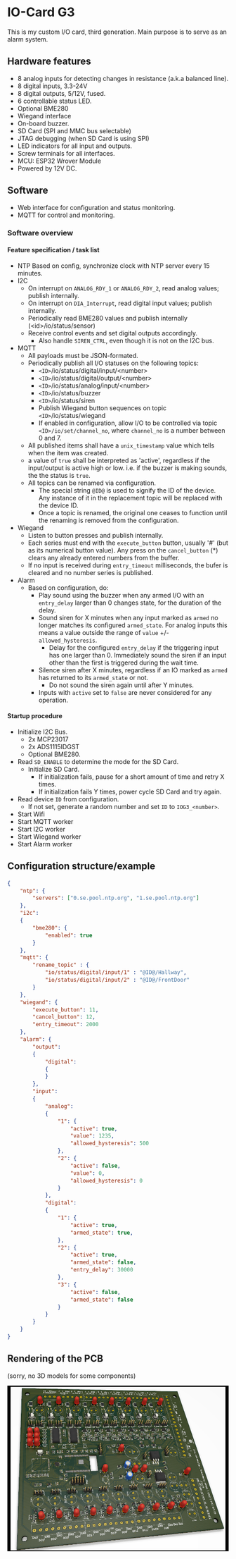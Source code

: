 # IO-Card G3

This is my custom I/O card, third generation. Main purpose is to serve as an alarm system.

## Hardware features

- 8 analog inputs for detecting changes in resistance (a.k.a balanced line).
- 8 digital inputs, 3.3-24V
- 8 digital outputs, 5/12V, fused.
- 6 controllable status LED.
- Optional BME280
- Wiegand interface
- On-board buzzer.
- SD Card (SPI and MMC bus selectable)
- JTAG debugging (when SD Card is using SPI)
- LED indicators for all input and outputs.
- Screw terminals for all interfaces.
- MCU: ESP32 Wrover Module
- Powered by 12V DC.

## Software

- Web interface for configuration and status monitoring.
- MQTT for control and monitoring.

### Software overview

#### Feature specification / task list

- NTP
  Based on config, synchronize clock with NTP server every 15 minutes.
- I2C
  - On interrupt on `ANALOG_RDY_1` or `ANALOG_RDY_2`, read analog values; publish internally.
  - On interrupt on `DIA_Interrupt`, read digital input values; publish internally.
  - Periodically read BME280 values and publish internally (&lt;id&gt;/io/status/sensor)
  - Receive control events and set digital outputs accordingly.
    - Also handle `SIREN_CTRL`, even though it is not on the I2C bus.
- MQTT
  - All payloads must be JSON-formated.
  - Periodically publish all I/O statuses on the following topics:
    - `<ID>`/io/status/digital/input/&lt;number&gt;
    - `<ID>`/io/status/digital/output/&lt;number&gt;
    - `<ID>`/io/status/analog/input/&lt;number&gt;
    - `<ID>`/io/status/buzzer
    - `<ID>`/io/status/siren
    - Publish Wiegand button sequences on topic `<ID>`/io/status/wiegand
    - If enabled in configuration, allow I/O to be controlled via topic `<ID>/io/set/channel_no`, where `channel_no` is a number between 0 and 7.
  - All published items shall have a `unix_timestamp` value which tells when the item was created.
  - a value of `true` shall be interpreted as 'active', regardless if the input/output is active high or low. i.e. if the buzzer is making sounds, the the status is `true`.
  - All topics can be renamed via configuration.
    - The special string `@ID@` is used to signify the ID of the device. Any instance of it in the replacement topic will be replaced with the device ID.
    - Once a topic is renamed, the original one ceases to function until the renaming is removed from the configuration.
- Wiegand
  - Listen to button presses and publish internally.  
  - Each series must end with the `execute_button` button, usually '#' (but as its numerical button value). Any press on the `cancel_button` (*) clears any already entered numbers from the buffer.
  - If no input is received during `entry_timeout` milliseconds, the bufer is cleared and no number series is published.
- Alarm
  - Based on configuration, do:
    - Play sound using the buzzer when any armed I/O with an `entry_delay` larger than 0 changes state, for the duration of the delay.
    - Sound siren for X minutes when any input marked as `armed` no longer matches its configured `armed_state`. For analog inputs this means a value outside the range of `value` +/- `allowed_hysteresis`.
      - Delay for the configured `entry_delay` if the triggering input has one larger than 0. Immediately sound the siren if an input other than the first is triggered during the wait time.
    - Silence siren after X minutes, regardless if an IO marked as `armed` has returned to its `armed_state` or not.
      - Do not sound the siren again until after Y minutes.
    - Inputs with `active` set to `false` are never considered for any operation.

#### Startup procedure

- Initialize I2C Bus.
  - 2x MCP23017
  - 2x ADS1115IDGST
  - Optional BME280.
- Read `SD_ENABLE` to determine the mode for the SD Card.
  - Initialize SD Card.
    - If initialization fails, pause for a short amount of time and retry X times.
    - If initialization fails Y times, power cycle SD Card and try again.
- Read device `ID` from configuration.
  - If not set, generate a random number and set `ID` to `IOG3_<number>`.
- Start Wifi
- Start MQTT worker
- Start I2C worker
- Start Wiegand worker
- Start Alarm worker

## Configuration structure/example

```json
{
    "ntp": {
        "servers": ["0.se.pool.ntp.org", "1.se.pool.ntp.org"]
    },
    "i2c":
    {
        "bme280": {
            "enabled": true
        }
    },
    "mqtt": {
        "rename_topic" : {
            "io/status/digital/input/1" : "@ID@/Hallway",
            "io/status/digital/input/2" : "@ID@/FrontDoor"
        }
    },
    "wiegand": {
        "execute_button": 11,
        "cancel_button": 12,
        "entry_timeout": 2000
    },
    "alarm": {
        "output":
        {
            "digital":
            {
            }
        },
        "input":
        {
            "analog":
            {
                "1": {
                    "active": true,
                    "value": 1235,
                    "allowed_hysteresis": 500
                },
                "2": {
                    "active": false,
                    "value": 0,
                    "allowed_hysteresis": 0
                }
            },
            "digital":
            {
                "1": {
                    "active": true,
                    "armed_state": true,
                },
                "2": {
                    "active": true,
                    "armed_state": false,
                    "entry_delay": 30000
                },
                "3": {
                    "active": false,
                    "armed_state": false
                }
            }
        }
    }
}
```

## Rendering of the PCB

(sorry, no 3D models for some components)

![PCB Rendering](hardware/pcb-rendering-2018-10-17.png)
